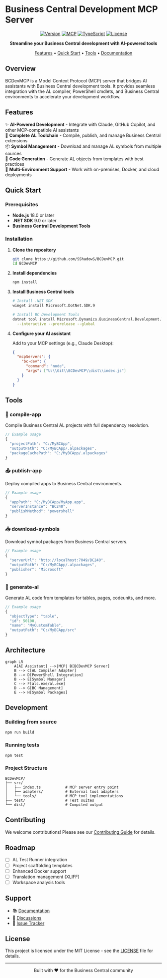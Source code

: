# Business Central Development MCP Server

<div align="center">

[![Version](https://img.shields.io/badge/version-0.3.0-blue.svg)](https://github.com/SShadowS/BCDevMCP)
[![MCP](https://img.shields.io/badge/MCP-Compatible-green.svg)](https://modelcontextprotocol.io)
[![TypeScript](https://img.shields.io/badge/TypeScript-5.0+-blue.svg)](https://www.typescriptlang.org/)
[![License](https://img.shields.io/badge/license-MIT-purple.svg)](LICENSE)

**Streamline your Business Central development with AI-powered tools**

[Features](#features) • [Quick Start](#quick-start) • [Tools](#tools) • [Documentation](#documentation)

</div>

## Overview

BCDevMCP is a Model Context Protocol (MCP) server that bridges AI assistants with Business Central development tools. It provides seamless integration with the AL compiler, PowerShell cmdlets, and Business Central environments to accelerate your development workflow.

## Features

✨ **AI-Powered Development** - Integrate with Claude, GitHub Copilot, and other MCP-compatible AI assistants  
🔧 **Complete AL Toolchain** - Compile, publish, and manage Business Central extensions  
📦 **Symbol Management** - Download and manage AL symbols from multiple sources  
🚀 **Code Generation** - Generate AL objects from templates with best practices  
🔄 **Multi-Environment Support** - Work with on-premises, Docker, and cloud deployments  

## Quick Start

### Prerequisites

- **Node.js** 18.0 or later
- **.NET SDK** 9.0 or later
- **Business Central Development Tools**

### Installation

1. **Clone the repository**
   ```bash
   git clone https://github.com/SShadowS/BCDevMCP.git
   cd BCDevMCP
   ```

2. **Install dependencies**
   ```bash
   npm install
   ```

3. **Install Business Central tools**
   ```bash
   # Install .NET SDK
   winget install Microsoft.DotNet.SDK.9

   # Install BC Development Tools
   dotnet tool install Microsoft.Dynamics.BusinessCentral.Development.Tools \
     --interactive --prerelease --global
   ```

4. **Configure your AI assistant**
   
   Add to your MCP settings (e.g., Claude Desktop):
   ```json
   {
     "mcpServers": {
       "bc-dev": {
         "command": "node",
         "args": ["U:\\Git\\BCDevMCP\\dist\\index.js"]
       }
     }
   }
   ```

## Tools

### 🔨 compile-app
Compile Business Central AL projects with full dependency resolution.

```typescript
// Example usage
{
  "projectPath": "C:/MyBCApp",
  "outputPath": "C:/MyBCApp/.alpackages",
  "packageCachePath": "C:/MyBCApp/.alpackages"
}
```

### 📤 publish-app
Deploy compiled apps to Business Central environments.

```typescript
// Example usage
{
  "appPath": "C:/MyBCApp/MyApp.app",
  "serverInstance": "BC240",
  "publishMethod": "powershell"
}
```

### 📥 download-symbols
Download symbol packages from Business Central servers.

```typescript
// Example usage
{
  "serverUrl": "http://localhost:7049/BC240",
  "outputPath": "C:/MyBCApp/.alpackages",
  "publisher": "Microsoft"
}
```

### 🎯 generate-al
Generate AL code from templates for tables, pages, codeunits, and more.

```typescript
// Example usage
{
  "objectType": "table",
  "id": 50100,
  "name": "MyCustomTable",
  "outputPath": "C:/MyBCApp/src"
}
```

## Architecture

```mermaid
graph LR
    A[AI Assistant] -->|MCP| B[BCDevMCP Server]
    B --> C[AL Compiler Adapter]
    B --> D[PowerShell Integration]
    B --> E[Symbol Manager]
    C --> F[alc.exe/al.exe]
    D --> G[BC Management]
    E --> H[Symbol Packages]
```

## Development

### Building from source
```bash
npm run build
```

### Running tests
```bash
npm test
```

### Project Structure
```
BCDevMCP/
├── src/
│   ├── index.ts           # MCP server entry point
│   ├── adapters/          # External tool adapters
│   └── tools/             # MCP tool implementations
├── test/                  # Test suites
└── dist/                  # Compiled output
```

## Contributing

We welcome contributions! Please see our [Contributing Guide](CONTRIBUTING.md) for details.

## Roadmap

- [ ] AL Test Runner integration
- [ ] Project scaffolding templates
- [ ] Enhanced Docker support
- [ ] Translation management (XLIFF)
- [ ] Workspace analysis tools

## Support

- 📚 [Documentation](docs/)
- 💬 [Discussions](https://github.com/your-username/BCDevMCP/discussions)
- 🐛 [Issue Tracker](https://github.com/your-username/BCDevMCP/issues)

## License

This project is licensed under the MIT License - see the [LICENSE](LICENSE) file for details.

---

<div align="center">
Built with ❤️ for the Business Central community
</div>
